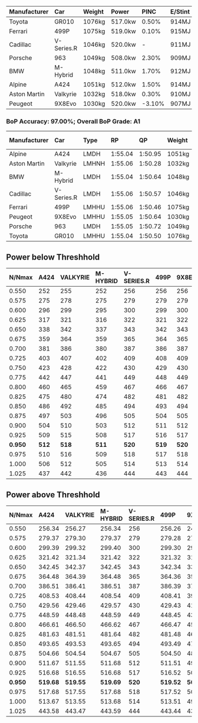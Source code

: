 | Manufacturer | Car        | Weight | Power   | PINC    | E/Stint | FDS     |
|:-|:-|:-|:-|:-|:-|:-|
| Toyota       | GR010      | 1076kg | 517.0kw | 0.50%   | 914MJ   | 190kph  |
| Ferrari      | 499P       | 1075kg | 519.0kw | 0.10%   | 915MJ   | 190kph  |
| Cadillac     | V-Series.R | 1046kg | 520.0kw |    -    | 911MJ   |    -    |
| Porsche      | 963        | 1049kg | 508.0kw | 2.30%   | 909MJ   |    -    |
| BMW          | M-Hybrid   | 1048kg | 511.0kw | 1.70%   | 912MJ   |    -    |
| Alpine       | A424       | 1051kg | 512.0kw | 1.50%   | 914MJ   |    -    |
| Aston Martin | Valkyrie   | 1032kg | 518.0kw | 0.30%   | 910MJ   |    -    |
| Peugeot      | 9X8Evo     | 1030kg | 520.0kw | -3.10%  | 907MJ   | 190kph  |

### BoP Accuracy: 97.00%; Overall BoP Grade: A1
| Manufacturer | Car        | Type  | RP      | QP      | Weight | Power¹  | Threshhold | PINC    | Power²   | E/Stint | AVG Vmax  | FDS     | RDLC | L/Stint | BOP-Grade | Model Accuracy | Model Points | Match%  | SimDiff |
|:-|:-|:-|:-|:-|:-|:-|:-|:-|:-|:-|:-|:-|:-|:-|:-|:-|:-|:-|:-|
| Alpine       | A424       | LMDH  | 1:55.04 | 1:50.95 | 1051kg | 512.0kw | 210.0kph   | 1.50%   | 519.70kw |  914MJ  | 291.75kph |    -    | 1.02 | 34      | ~A1       | 99.31%         | 2573         | 100.00% | +0.20   |
| Aston Martin | Valkyrie   | LMHNH | 1:55.06 | 1:50.28 | 1032kg | 518.0kw | 210.0kph   | 0.30%   | 519.60kw |  910MJ  | 294.54kph |    -    | 1.04 | 34      | +B2       | 100.00%        | 630          | 81.12%  | #       |
| BMW          | M-Hybrid   | LMDH  | 1:55.04 | 1:50.64 | 1048kg | 511.0kw | 210.0kph   | 1.70%   | 519.70kw |  912MJ  | 293.83kph |    -    | 1.02 | 34      | ~A1       | 99.41%         | 2544         | 100.00% | -0.12   |
| Cadillac     | V-Series.R | LMDH  | 1:55.06 | 1:50.57 | 1046kg | 520.0kw | 210.0kph   |    -    | 520.00kw |  911MJ  | 295.65kph |    -    | 1.02 | 34      | ~A1       | 99.30%         | 4946         | 98.40%  | +0.01   |
| Ferrari      | 499P       | LMHHU | 1:55.06 | 1:50.46 | 1075kg | 519.0kw | 210.0kph   | 0.10%   | 519.50kw |  915MJ  | 293.95kph | 190kph  | 1.03 | 34      | ~A1       | 100.00%        | 8223         | 100.00% | +0.43   |
| Peugeot      | 9X8Evo     | LMHHU | 1:55.05 | 1:50.64 | 1030kg | 520.0kw | 210.0kph   | -3.10%  | 503.90kw |  907MJ  | 301.70kph | 190kph  | 1.03 | 34      | ~A1       | 96.77%         | 2307         | 96.51%  | -0.06   |
| Porsche      | 963        | LMDH  | 1:55.05 | 1:50.72 | 1049kg | 508.0kw | 210.0kph   | 2.30%   | 519.70kw |  909MJ  | 293.12kph |    -    | 1.02 | 34      | ~A1       | 99.86%         | 11699        | 100.00% | +0.15   |
| Toyota       | GR010      | LMHHU | 1:55.04 | 1:50.50 | 1076kg | 517.0kw | 210.0kph   | 0.50%   | 519.60kw |  914MJ  | 292.78kph | 190kph  | 1.03 | 34      | ~A1       | 99.63%         | 6190         | 100.00% | +0.35   |

## Power below Threshhold
| N/Nmax    | A424    | VALKYRIE | M-HYBRID | V-SERIES.R | 499P    | 9X8EVO  | 963     | GR010   |
|:-|:-|:-|:-|:-|:-|:-|:-|:-|
|  0.550    |  252    |  255     |  252     |  256       |  256    |  256    |  250    |  255    |
|  0.575    |  275    |  278     |  275     |  279       |  279    |  279    |  273    |  278    |
|  0.600    |  296    |  299     |  295     |  300       |  299    |  300    |  293    |  298    |
|  0.625    |  317    |  321     |  316     |  322       |  321    |  322    |  314    |  320    |
|  0.650    |  338    |  342     |  337     |  343       |  342    |  343    |  335    |  341    |
|  0.675    |  359    |  364     |  359     |  365       |  364    |  365    |  357    |  363    |
|  0.700    |  381    |  386     |  380     |  387       |  386    |  387    |  378    |  385    |
|  0.725    |  403    |  407     |  402     |  409       |  408    |  409    |  399    |  407    |
|  0.750    |  423    |  428     |  422     |  430       |  429    |  430    |  420    |  427    |
|  0.775    |  442    |  447     |  441     |  449       |  448    |  449    |  439    |  446    |
|  0.800    |  460    |  465     |  459     |  467       |  466    |  467    |  456    |  464    |
|  0.825    |  475    |  480     |  474     |  482       |  481    |  482    |  471    |  479    |
|  0.850    |  486    |  492     |  485     |  494       |  493    |  494    |  483    |  491    |
|  0.875    |  497    |  503     |  496     |  505       |  504    |  505    |  493    |  502    |
|  0.900    |  504    |  510     |  503     |  512       |  511    |  512    |  500    |  509    |
|  0.925    |  509    |  515     |  508     |  517       |  516    |  517    |  505    |  514    |
| **0.950** | **512** | **518**  | **511**  | **520**    | **519** | **520** | **508** | **517** |
|  0.975    |  510    |  516     |  509     |  518       |  517    |  518    |  506    |  515    |
|  1.000    |  506    |  512     |  505     |  514       |  513    |  514    |  503    |  511    |
|  1.025    |  437    |  442     |  436     |  444       |  443    |  444    |  434    |  441    |

## Power above Threshhold
| N/Nmax    | A424       | VALKYRIE   | M-HYBRID   | V-SERIES.R | 499P       | 9X8EVO     | 963        | GR010      |
|:-|:-|:-|:-|:-|:-|:-|:-|:-|
|  0.550    |  256.34    |  256.27    |  256.34    |  256       |  256.26    |  248.43    |  256.34    |  256.29    |
|  0.575    |  279.37    |  279.30    |  279.37    |  279       |  279.28    |  271.47    |  279.37    |  279.31    |
|  0.600    |  299.39    |  299.32    |  299.40    |  300       |  299.30    |  291.51    |  299.39    |  299.34    |
|  0.625    |  321.42    |  321.34    |  321.42    |  322       |  321.32    |  311.54    |  321.42    |  321.36    |
|  0.650    |  342.45    |  342.37    |  342.45    |  343       |  342.34    |  332.58    |  342.45    |  342.39    |
|  0.675    |  364.48    |  364.39    |  364.48    |  365       |  364.36    |  353.62    |  364.48    |  364.41    |
|  0.700    |  386.51    |  386.41    |  386.51    |  387       |  386.39    |  374.65    |  386.51    |  386.44    |
|  0.725    |  408.53    |  408.44    |  408.54    |  409       |  408.41    |  395.69    |  408.54    |  408.46    |
|  0.750    |  429.56    |  429.46    |  429.57    |  430       |  429.43    |  416.73    |  429.57    |  429.48    |
|  0.775    |  448.59    |  448.48    |  448.59    |  449       |  448.45    |  435.76    |  448.59    |  448.50    |
|  0.800    |  466.61    |  466.50    |  466.62    |  467       |  466.47    |  452.79    |  466.61    |  466.53    |
|  0.825    |  481.63    |  481.51    |  481.64    |  482       |  481.48    |  467.82    |  481.63    |  481.54    |
|  0.850    |  493.65    |  493.53    |  493.65    |  494       |  493.49    |  478.84    |  493.65    |  493.56    |
|  0.875    |  504.66    |  504.54    |  504.67    |  505       |  504.50    |  488.85    |  504.66    |  504.57    |
|  0.900    |  511.67    |  511.55    |  511.68    |  512       |  511.51    |  495.87    |  511.67    |  511.58    |
|  0.925    |  516.68    |  516.55    |  516.68    |  517       |  516.52    |  500.87    |  516.68    |  516.58    |
| **0.950** | **519.68** | **519.55** | **519.69** | **520**    | **519.52** | **503.88** | **519.68** | **519.58** |
|  0.975    |  517.68    |  517.55    |  517.68    |  518       |  517.52    |  501.88    |  517.68    |  517.58    |
|  1.000    |  513.67    |  513.55    |  513.68    |  514       |  513.51    |  498.87    |  513.68    |  513.58    |
|  1.025    |  443.58    |  443.47    |  443.59    |  444       |  443.44    |  430.75    |  443.58    |  443.50    |
